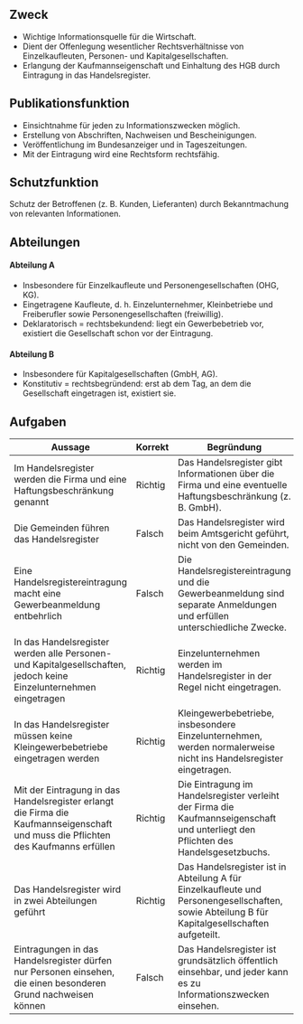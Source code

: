 ## Zweck

- Wichtige Informationsquelle für die Wirtschaft.
- Dient der Offenlegung wesentlicher Rechtsverhältnisse von Einzelkaufleuten, Personen- und Kapitalgesellschaften.
- Erlangung der Kaufmannseigenschaft und Einhaltung des HGB durch Eintragung in das Handelsregister.

## Publikationsfunktion

- Einsichtnahme für jeden zu Informationszwecken möglich.
- Erstellung von Abschriften, Nachweisen und Bescheinigungen.
- Veröffentlichung im Bundesanzeiger und in Tageszeitungen.
- Mit der Eintragung wird eine Rechtsform rechtsfähig.

## Schutzfunktion
Schutz der Betroffenen (z. B. Kunden, Lieferanten) durch Bekanntmachung von relevanten Informationen.

## Abteilungen

#### Abteilung A
- Insbesondere für Einzelkaufleute und Personengesellschaften (OHG, KG).
- Eingetragene Kaufleute, d. h. Einzelunternehmer, Kleinbetriebe und Freiberufler sowie Personengesellschaften (freiwillig).
- Deklaratorisch = rechtsbekundend: liegt ein Gewerbebetrieb vor, existiert die Gesellschaft schon vor der Eintragung.

#### Abteilung B
- Insbesondere für Kapitalgesellschaften (GmbH, AG).
- Konstitutiv = rechtsbegründend: erst ab dem Tag, an dem die Gesellschaft eingetragen ist, existiert sie.

## Aufgaben
| Aussage                                                                                      | Korrekt | Begründung                                                                                                                        |
|----------------------------------------------------------------------------------------------|----------|-----------------------------------------------------------------------------------------------------------------------------------|
| Im Handelsregister werden die Firma und eine Haftungsbeschränkung genannt                   | Richtig  | Das Handelsregister gibt Informationen über die Firma und eine eventuelle Haftungsbeschränkung (z. B. GmbH).                     |
| Die Gemeinden führen das Handelsregister                                                     | Falsch   | Das Handelsregister wird beim Amtsgericht geführt, nicht von den Gemeinden.                                                       |
| Eine Handelsregistereintragung macht eine Gewerbeanmeldung entbehrlich                       | Falsch   | Die Handelsregistereintragung und die Gewerbeanmeldung sind separate Anmeldungen und erfüllen unterschiedliche Zwecke.           |
| In das Handelsregister werden alle Personen- und Kapitalgesellschaften, jedoch keine Einzelunternehmen eingetragen | Richtig  | Einzelunternehmen werden im Handelsregister in der Regel nicht eingetragen.                                                        |
| In das Handelsregister müssen keine Kleingewerbebetriebe eingetragen werden                   | Richtig  | Kleingewerbebetriebe, insbesondere Einzelunternehmen, werden normalerweise nicht ins Handelsregister eingetragen.                 |
| Mit der Eintragung in das Handelsregister erlangt die Firma die Kaufmannseigenschaft und muss die Pflichten des Kaufmanns erfüllen | Richtig  | Die Eintragung im Handelsregister verleiht der Firma die Kaufmannseigenschaft und unterliegt den Pflichten des Handelsgesetzbuchs. |
| Das Handelsregister wird in zwei Abteilungen geführt                                          | Richtig  | Das Handelsregister ist in Abteilung A für Einzelkaufleute und Personengesellschaften, sowie Abteilung B für Kapitalgesellschaften aufgeteilt. |
| Eintragungen in das Handelsregister dürfen nur Personen einsehen, die einen besonderen Grund nachweisen können | Falsch   | Das Handelsregister ist grundsätzlich öffentlich einsehbar, und jeder kann es zu Informationszwecken einsehen.                  |


